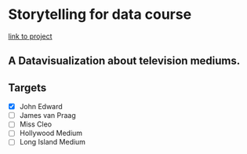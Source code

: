 # Storytelling for data course
[link to project](https://vincentkempers.github.io/sfd-dataviz/#start)

## A Datavisualization about television mediums.

## Targets

- [x] John Edward
- [ ] James van Praag
- [ ] Miss Cleo
- [ ] Hollywood Medium
- [ ] Long Island Medium
